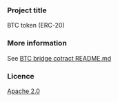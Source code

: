 ### Project title
BTC token (ERC-20)


### More information

See [BTC bridge cotract README.md](https://github.com/caoshanhuyi/BTC-bridge-contract)
 
### Licence
[Apache 2.0](LICENSE)

